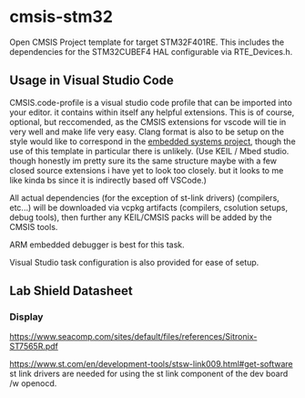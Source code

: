 # cmsis-stm32

Open CMSIS Project template for target STM32F401RE. This includes the dependencies for the STM32CUBEF4 HAL configurable via RTE_Devices.h.


## Usage in Visual Studio Code

CMSIS.code-profile is a visual studio code profile that can be imported into your editor. it contains within itself any helpful extensions. This is of course, optional, but reccomended, as the CMSIS extensions for vscode will tie in very well and make life very easy. 
Clang format is also to be setup on the style would like to correspond in the [embedded systems project](https://github.com/embedded-systems-30), though the use of this template in particular there is unlikely. (Use KEIL / Mbed studio. though honestly im pretty sure its the same structure maybe with a few closed source extensions i have yet to look too closely. but it looks to me like kinda bs since it is indirectly based off VSCode.)

All actual dependencies (for the exception of st-link drivers) (compilers, etc...) will be downloaded via vcpkg artifacts (compilers, csolution setups, debug tools), then further any KEIL/CMSIS packs will be added by the CMSIS tools.

ARM embedded debugger is best for this task.

Visual Studio task configuration is also provided for ease of setup.

## Lab Shield Datasheet

### Display

https://www.seacomp.com/sites/default/files/references/Sitronix-ST7565R.pdf


https://www.st.com/en/development-tools/stsw-link009.html#get-software
st link drivers are needed for using the st link component of the dev board /w openocd.